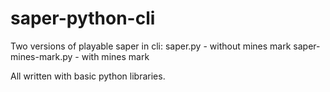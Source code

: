 # saper-python-cli
Two versions of playable saper in cli:
  saper.py - without mines mark
  saper-mines-mark.py - with mines mark

All written with basic python libraries.
